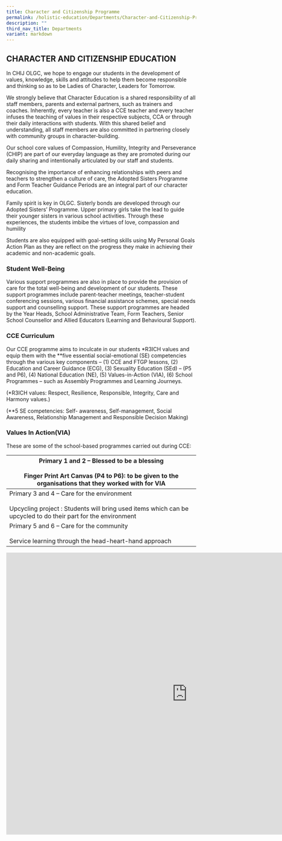 ```yaml
---
title: Character and Citizenship Programme
permalink: /holistic-education/Departments/Character-and-Citizenship-Programme/
description: ""
third_nav_title: Departments
variant: markdown
---
```

## CHARACTER AND CITIZENSHIP EDUCATION

In CHIJ OLGC, we hope to engage our students in the development of values, knowledge, skills and attitudes to help them become responsible and thinking so as to be Ladies of Character, Leaders for Tomorrow.&nbsp;  
  
We strongly believe that Character Education is a shared responsibility of all staff members, parents and external partners, such as trainers and coaches. Inherently, every teacher is also a CCE teacher and every teacher infuses the teaching of values in their respective subjects, CCA or through their daily interactions with students. With this shared belief and understanding, all staff members are also committed in partnering closely with community groups in character-building.&nbsp;  
  
Our school core values of Compassion, Humility, Integrity and Perseverance (CHIP) are part of our everyday language as they are promoted during our daily sharing and intentionally articulated by our staff and students.   
  
Recognising the importance of enhancing relationships with peers and teachers to strengthen a culture of care, the Adopted Sisters Programme and Form Teacher Guidance Periods are an integral part of our character education.  
  
Family spirit is key in OLGC. Sisterly bonds are developed through our Adopted Sisters’ Programme. Upper primary girls take the lead to guide their younger sisters in various school activities. Through these experiences, the students imbibe the virtues of love, compassion and humility  
  
Students are also equipped with goal-setting skills using My Personal Goals Action Plan as they are reflect on the progress they make in achieving their academic and non-academic goals.

### Student Well-Being

Various support programmes are also in place to provide the provision of care for the total well-being and development of our students. These support programmes include parent-teacher meetings, teacher-student conferencing sessions, various financial assistance schemes, special needs support and counselling support. These support programmes are headed by the Year Heads, School Administrative Team, Form Teachers, Senior School Counsellor and Allied Educators (Learning and Behavioural Support).

### CCE Curriculum

Our CCE programme aims to inculcate in our students \*R3ICH values and equip them with the \*\*five essential social-emotional (SE) competencies through the various key components – (1) CCE and FTGP lessons, (2) Education and Career Guidance (ECG), (3) Sexuality Education (SEd) – (P5 and P6), (4) National Education (NE), (5) Values-in-Action (VIA), (6) School Programmes – such as Assembly Programmes and Learning Journeys.&nbsp;  
  

(\*R3ICH values: Respect, Resilience, Responsible, Integrity, Care and Harmony values.)

(\*\*5 SE competencies: Self- awareness, Self-management, Social Awareness, Relationship Management and Responsible Decision Making)

### Values In Action(VIA)

These are some of the school-based programmes carried out during CCE:

| Primary 1 and 2 – Blessed to be a blessing<br><br>Finger Print Art Canvas (P4 to P6): to be given to the organisations that they worked with for VIA             |
|------------------------------------------------------------------------------------------------------------------------------------------------------------------|
| Primary 3 and 4 – Care for the environment <br><br>Upcycling project : Students will bring used items which can be upcycled to do their part for the environment |
| Primary 5 and 6 – Care for the community <br><br>Service learning through the head-heart-hand approach                                                           |

<iframe allowfullscreen="true" height="749" width="960" frameborder="0" src="https://docs.google.com/presentation/d/e/2PACX-1vSb1_m9AieghA5yAgr9Cv-XuEFO8A0j5Y1Qko75Def0ZZESTfXmihUQnP8CJFVe4xoBy4lwXpEbD4wK/embed?start=false&amp;loop=false&amp;delayms=3000"></iframe>